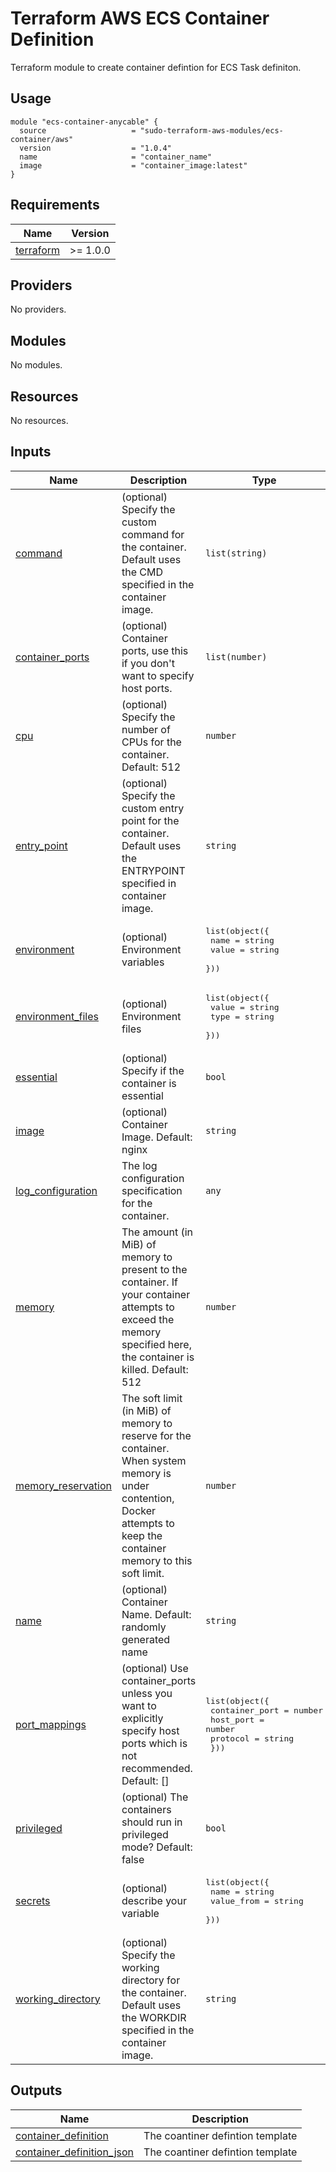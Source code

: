 # Terraform AWS ECS Container Definition

Terraform module to create container defintion for ECS Task definiton.

## Usage
```hcl
module "ecs-container-anycable" {
  source                   = "sudo-terraform-aws-modules/ecs-container/aws"
  version                  = "1.0.4"
  name                     = "container_name"
  image                    = "container_image:latest"
}
```

<!-- BEGIN_TF_DOCS -->
## Requirements

| Name | Version |
|------|---------|
| <a name="requirement_terraform"></a> [terraform](#requirement\_terraform) | >= 1.0.0 |

## Providers

No providers.

## Modules

No modules.

## Resources

No resources.

## Inputs

| Name | Description | Type | Default | Required |
|------|-------------|------|---------|:--------:|
| <a name="input_command"></a> [command](#input\_command) | (optional) Specify the custom command for the container. Default uses the CMD specified in the container image. | `list(string)` | `null` | no |
| <a name="input_container_ports"></a> [container\_ports](#input\_container\_ports) | (optional) Container ports, use this if you don't want to specify host ports. | `list(number)` | <pre>[<br>  8080<br>]</pre> | no |
| <a name="input_cpu"></a> [cpu](#input\_cpu) | (optional) Specify the number of CPUs for the container. Default: 512 | `number` | `256` | no |
| <a name="input_entry_point"></a> [entry\_point](#input\_entry\_point) | (optional) Specify the custom entry point for the container. Default uses the ENTRYPOINT specified in container image. | `string` | `null` | no |
| <a name="input_environment"></a> [environment](#input\_environment) | (optional) Environment variables | <pre>list(object({<br>    name  = string<br>    value = string<br>  }))</pre> | `[]` | no |
| <a name="input_environment_files"></a> [environment\_files](#input\_environment\_files) | (optional) Environment files | <pre>list(object({<br>    value = string<br>    type  = string<br>  }))</pre> | `[]` | no |
| <a name="input_essential"></a> [essential](#input\_essential) | (optional) Specify if the container is essential | `bool` | `true` | no |
| <a name="input_image"></a> [image](#input\_image) | (optional) Container Image. Default: nginx | `string` | `"nginx:latest"` | no |
| <a name="input_log_configuration"></a> [log\_configuration](#input\_log\_configuration) | The log configuration specification for the container. | `any` | `null` | no |
| <a name="input_memory"></a> [memory](#input\_memory) | The amount (in MiB) of memory to present to the container. If your container attempts to exceed the memory specified here, the container is killed. Default: 512 | `number` | `512` | no |
| <a name="input_memory_reservation"></a> [memory\_reservation](#input\_memory\_reservation) | The soft limit (in MiB) of memory to reserve for the container. When system memory is under contention, Docker attempts to keep the container memory to this soft limit. | `number` | `null` | no |
| <a name="input_name"></a> [name](#input\_name) | (optional) Container Name. Default: randomly generated name | `string` | `"default"` | no |
| <a name="input_port_mappings"></a> [port\_mappings](#input\_port\_mappings) | (optional) Use container\_ports unless you want to explicitly specify host ports which is not recommended. Default: [] | <pre>list(object({<br>    container_port = number<br>    host_port      = number<br>    protocol       = string<br>  }))</pre> | `[]` | no |
| <a name="input_privileged"></a> [privileged](#input\_privileged) | (optional) The containers should run in privileged mode? Default: false | `bool` | `false` | no |
| <a name="input_secrets"></a> [secrets](#input\_secrets) | (optional) describe your variable | <pre>list(object({<br>    name       = string<br>    value_from = string<br>  }))</pre> | `[]` | no |
| <a name="input_working_directory"></a> [working\_directory](#input\_working\_directory) | (optional) Specify the working directory for the container. Default uses the WORKDIR specified in the container image. | `string` | `null` | no |

## Outputs

| Name | Description |
|------|-------------|
| <a name="output_container_definition"></a> [container\_definition](#output\_container\_definition) | The coantiner defintion template |
| <a name="output_container_definition_json"></a> [container\_definition\_json](#output\_container\_definition\_json) | The coantiner defintion template |
<!-- END_TF_DOCS -->
